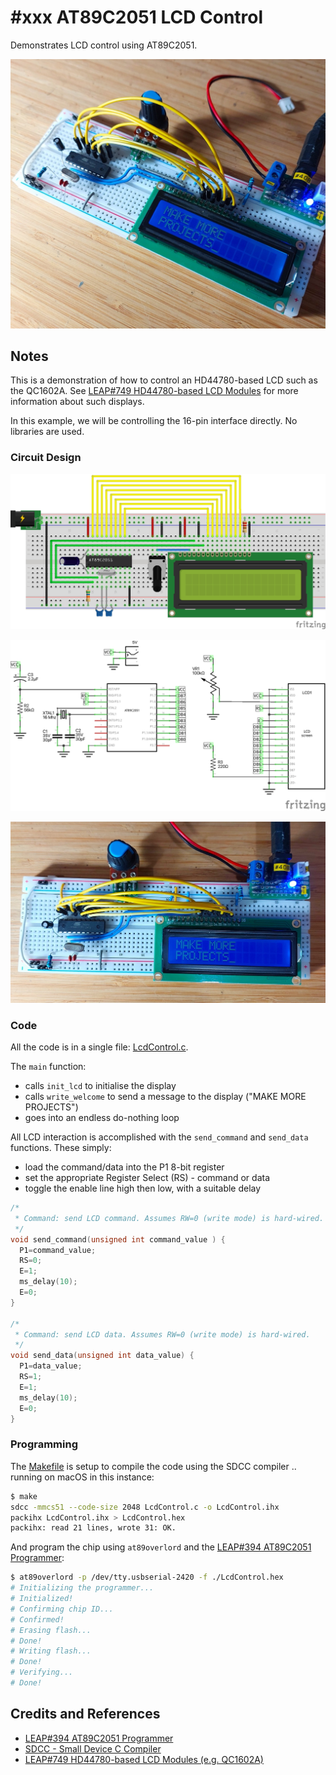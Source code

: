 # #xxx AT89C2051 LCD Control

Demonstrates LCD control using AT89C2051.

![Build](./assets/LcdControl_build.jpg?raw=true)

## Notes

This is a demonstration of how to control an HD44780-based LCD such as the QC1602A.
See [LEAP#749 HD44780-based LCD Modules](../../../Electronics101/HD44780/) for more information about such displays.

In this example, we will be controlling the 16-pin interface directly. No libraries are used.

### Circuit Design

![bb](./assets/LcdControl_bb.jpg?raw=true)

![schematic](./assets/LcdControl_schematic.jpg?raw=true)

![bb_build](./assets/LcdControl_bb_build.jpg?raw=true)

### Code

All the code is in a single file: [LcdControl.c](./LcdControl.c).

The `main` function:

* calls `init_lcd` to initialise the display
* calls `write_welcome` to send a message to the display ("MAKE MORE PROJECTS")
* goes into an endless do-nothing loop

All LCD interaction is accomplished with the `send_command` and `send_data` functions.
These simply:

* load the command/data into the P1 8-bit register
* set the appropriate Register Select (RS) - command or data
* toggle the enable line high then low, with a suitable delay

```c
/*
 * Command: send LCD command. Assumes RW=0 (write mode) is hard-wired.
 */
void send_command(unsigned int command_value ) {
  P1=command_value;
  RS=0;
  E=1;
  ms_delay(10);
  E=0;
}

/*
 * Command: send LCD data. Assumes RW=0 (write mode) is hard-wired.
 */
void send_data(unsigned int data_value) {
  P1=data_value;
  RS=1;
  E=1;
  ms_delay(10);
  E=0;
}
```

### Programming

The [Makefile](./Makefile) is setup to compile the code using the SDCC compiler .. running on macOS in this instance:

```sh
$ make
sdcc -mmcs51 --code-size 2048 LcdControl.c -o LcdControl.ihx
packihx LcdControl.ihx > LcdControl.hex
packihx: read 21 lines, wrote 31: OK.
```

And program the chip using `at89overlord` and
the [LEAP#394 AT89C2051 Programmer](../Programmer/):

```sh
$ at89overlord -p /dev/tty.usbserial-2420 -f ./LcdControl.hex
# Initializing the programmer...
# Initialized!
# Confirming chip ID...
# Confirmed!
# Erasing flash...
# Done!
# Writing flash...
# Done!
# Verifying...
# Done!
```

## Credits and References

* [LEAP#394 AT89C2051 Programmer](../Programmer/)
* [SDCC - Small Device C Compiler](https://sdcc.sourceforge.net/)
* [LEAP#749 HD44780-based LCD Modules (e.g. QC1602A)](../../../Electronics101/HD44780/)
